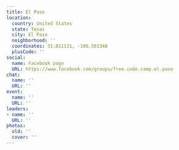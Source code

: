 ```yaml
---
title: El Paso
location:
  country: United States
  state: Texas
  city: El Paso
  neighborhood: ''
  coordinates: 31.811131, -106.501349
  plusCode: ''
social:
  name: Facebook page
  URL: https://www.facebook.com/groups/free.code.camp.el.paso
chat:
  name: ''
  URL: ''
event:
  name: ''
  URL: ''
leaders:
- name: ''
  URL: ''
photos:
  old: ''
  cover: ''
---
```

